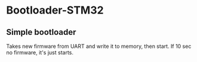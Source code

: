 # Bootloader-STM32
## Simple bootloader
Takes new firmware from UART and write it to memory, then start. If 10 sec no firmware, it's just starts.
